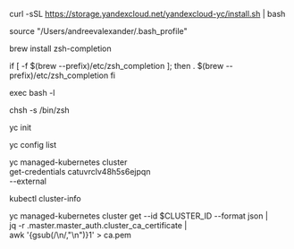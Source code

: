 curl -sSL https://storage.yandexcloud.net/yandexcloud-yc/install.sh | bash

source "/Users/andreevalexander/.bash_profile"	

brew install zsh-completion

if [ -f $(brew --prefix)/etc/zsh_completion ]; then
. $(brew --prefix)/etc/zsh_completion
fi

exec bash -l

chsh -s /bin/zsh

yc init

yc config list

yc managed-kubernetes cluster \
   get-credentials catuvrclv48h5s6ejpqn \
   --external

kubectl cluster-info

yc managed-kubernetes cluster get --id $CLUSTER_ID --format json | \
  jq -r .master.master_auth.cluster_ca_certificate | \
  awk '{gsub(/\\n/,"\n")}1' > ca.pem
